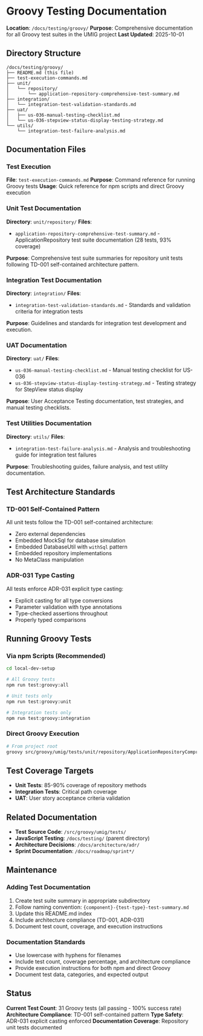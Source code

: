 # Groovy Testing Documentation

**Location**: `/docs/testing/groovy/`
**Purpose**: Comprehensive documentation for all Groovy test suites in the UMIG project
**Last Updated**: 2025-10-01

## Directory Structure

```
/docs/testing/groovy/
├── README.md (this file)
├── test-execution-commands.md
├── unit/
│   └── repository/
│       └── application-repository-comprehensive-test-summary.md
├── integration/
│   └── integration-test-validation-standards.md
├── uat/
│   ├── us-036-manual-testing-checklist.md
│   └── us-036-stepview-status-display-testing-strategy.md
└── utils/
    └── integration-test-failure-analysis.md
```

## Documentation Files

### Test Execution

**File**: `test-execution-commands.md`
**Purpose**: Command reference for running Groovy tests
**Usage**: Quick reference for npm scripts and direct Groovy execution

### Unit Test Documentation

**Directory**: `unit/repository/`
**Files**:

- `application-repository-comprehensive-test-summary.md` - ApplicationRepository test suite documentation (28 tests, 93% coverage)

**Purpose**: Comprehensive test suite summaries for repository unit tests following TD-001 self-contained architecture pattern.

### Integration Test Documentation

**Directory**: `integration/`
**Files**:

- `integration-test-validation-standards.md` - Standards and validation criteria for integration tests

**Purpose**: Guidelines and standards for integration test development and execution.

### UAT Documentation

**Directory**: `uat/`
**Files**:

- `us-036-manual-testing-checklist.md` - Manual testing checklist for US-036
- `us-036-stepview-status-display-testing-strategy.md` - Testing strategy for StepView status display

**Purpose**: User Acceptance Testing documentation, test strategies, and manual testing checklists.

### Test Utilities Documentation

**Directory**: `utils/`
**Files**:

- `integration-test-failure-analysis.md` - Analysis and troubleshooting guide for integration test failures

**Purpose**: Troubleshooting guides, failure analysis, and test utility documentation.

## Test Architecture Standards

### TD-001 Self-Contained Pattern

All unit tests follow the TD-001 self-contained architecture:

- Zero external dependencies
- Embedded MockSql for database simulation
- Embedded DatabaseUtil with `withSql` pattern
- Embedded repository implementations
- No MetaClass manipulation

### ADR-031 Type Casting

All tests enforce ADR-031 explicit type casting:

- Explicit casting for all type conversions
- Parameter validation with type annotations
- Type-checked assertions throughout
- Properly typed comparisons

## Running Groovy Tests

### Via npm Scripts (Recommended)

```bash
cd local-dev-setup

# All Groovy tests
npm run test:groovy:all

# Unit tests only
npm run test:groovy:unit

# Integration tests only
npm run test:groovy:integration
```

### Direct Groovy Execution

```bash
# From project root
groovy src/groovy/umig/tests/unit/repository/ApplicationRepositoryComprehensiveTest.groovy
```

## Test Coverage Targets

- **Unit Tests**: 85-90% coverage of repository methods
- **Integration Tests**: Critical path coverage
- **UAT**: User story acceptance criteria validation

## Related Documentation

- **Test Source Code**: `/src/groovy/umig/tests/`
- **JavaScript Testing**: `/docs/testing/` (parent directory)
- **Architecture Decisions**: `/docs/architecture/adr/`
- **Sprint Documentation**: `/docs/roadmap/sprint*/`

## Maintenance

### Adding Test Documentation

1. Create test suite summary in appropriate subdirectory
2. Follow naming convention: `{component}-{test-type}-test-summary.md`
3. Update this README.md index
4. Include architecture compliance (TD-001, ADR-031)
5. Document test count, coverage, and execution instructions

### Documentation Standards

- Use lowercase with hyphens for filenames
- Include test count, coverage percentage, and architecture compliance
- Provide execution instructions for both npm and direct Groovy
- Document test data, categories, and expected output

## Status

**Current Test Count**: 31 Groovy tests (all passing - 100% success rate)
**Architecture Compliance**: TD-001 self-contained pattern
**Type Safety**: ADR-031 explicit casting enforced
**Documentation Coverage**: Repository unit tests documented
